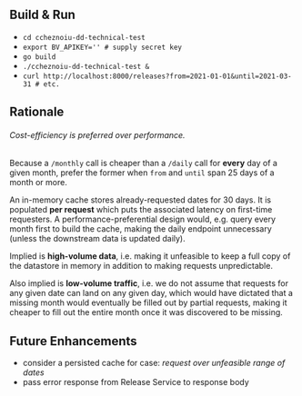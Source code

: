 ## Build & Run
* `cd ccheznoiu-dd-technical-test`
* `export BV_APIKEY='' # supply secret key`
* `go build`
* `./ccheznoiu-dd-technical-test &`
* `curl http://localhost:8000/releases?from=2021-01-01&until=2021-03-31 # etc.`

## Rationale
###### Cost-efficiency is preferred over performance.
Because a `/monthly` call is cheaper than a `/daily` call for **every** day of a given month, prefer the former when `from` and `until` span 25 days of a month or more.

An in-memory cache stores already-requested dates for 30 days. It is populated **per request** which puts the associated latency on first-time requesters. A performance-preferential design would, e.g. query every month first to build the cache, making the daily endpoint unnecessary (unless the downstream data is updated daily).

Implied is **high-volume data**, i.e. making it unfeasible to keep a full copy of the datastore in memory in addition to making requests unpredictable.

Also implied is **low-volume traffic**, i.e. we do not assume that requests for any given date can land on any given day, which would have dictated that a missing month would eventually be filled out by partial requests, making it cheaper to fill out the entire month once it was discovered to be missing.

## Future Enhancements
* consider a persisted cache for case: _request over unfeasible range of dates_
* pass error response from Release Service to response body
